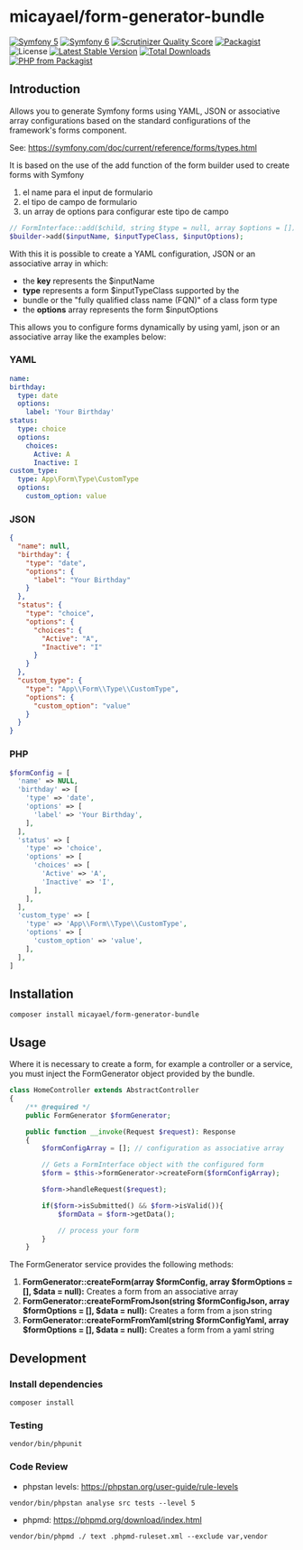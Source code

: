 micayael/form-generator-bundle
==============================

[![Symfony 5](https://github.com/micayael/form-generator-bundle/actions/workflows/symfony5.yml/badge.svg)](https://github.com/micayael/form-generator-bundle/actions/workflows/symfony5.yml)
[![Symfony 6](https://github.com/micayael/form-generator-bundle/actions/workflows/symfony6.yml/badge.svg)](https://github.com/micayael/form-generator-bundle/actions/workflows/symfony6.yml)
[![Scrutinizer Quality Score](https://scrutinizer-ci.com/g/micayael/form-generator-bundle/badges/quality-score.png)](https://scrutinizer-ci.com/g/micayael/form-generator-bundle/)
[![Packagist](https://img.shields.io/packagist/v/micayael/form-generator-bundle.svg)](https://packagist.org/packages/micayael/form-generator-bundle)
![License](https://img.shields.io/packagist/l/micayael/form-generator-bundle.svg)
[![Latest Stable Version](https://poser.pugx.org/micayael/form-generator-bundle/v/stable)](https://packagist.org/packages/micayael/form-generator-bundle)
[![Total Downloads](https://poser.pugx.org/micayael/form-generator-bundle/downloads)](https://packagist.org/packages/micayael/form-generator-bundle)
[![PHP from Packagist](https://img.shields.io/packagist/php-v/micayael/form-generator-bundle.svg)](https://packagist.org/packages/micayael/form-generator-bundle)

Introduction
------------

Allows you to generate Symfony forms using YAML, JSON or
associative array configurations based on the standard
configurations of the framework's forms component.

See: https://symfony.com/doc/current/reference/forms/types.html

It is based on the use of the add function of the form
builder used to create forms with Symfony

1. el name para el input de formulario
2. el tipo de campo de formulario
3. un array de options para configurar este tipo de campo

~~~php
// FormInterface::add($child, string $type = null, array $options = [])
$builder->add($inputName, $inputTypeClass, $inputOptions);
~~~

With this it is possible to create a YAML configuration,
JSON or an associative array in which:

- the **key** represents the $inputName
- **type** represents a form $inputTypeClass supported by the
- bundle or the "fully qualified class name (FQN)" of a class form type
- the **options** array represents the form $inputOptions

This allows you to configure forms dynamically by using yaml, json or
an associative array like the examples below:

### YAML

~~~yaml
name:
birthday:
  type: date
  options:
    label: 'Your Birthday'
status:
  type: choice
  options:
    choices:
      Active: A
      Inactive: I
custom_type:
  type: App\Form\Type\CustomType
  options:
    custom_option: value
~~~

### JSON

~~~json
{
  "name": null,
  "birthday": {
    "type": "date",
    "options": {
      "label": "Your Birthday"
    }
  },
  "status": {
    "type": "choice",
    "options": {
      "choices": {
        "Active": "A",
        "Inactive": "I"
      }
    }
  },
  "custom_type": {
    "type": "App\\Form\\Type\\CustomType",
    "options": {
      "custom_option": "value"
    }
  }
}
~~~

### PHP

~~~php
$formConfig = [
  'name' => NULL,
  'birthday' => [
    'type' => 'date',
    'options' => [
      'label' => 'Your Birthday',
    ],
  ],
  'status' => [
    'type' => 'choice',
    'options' => [
      'choices' => [
        'Active' => 'A',
        'Inactive' => 'I',
      ],
    ],
  ],
  'custom_type' => [
    'type' => 'App\\Form\\Type\\CustomType',
    'options' => [
      'custom_option' => 'value',
    ],
  ],
]
~~~

Installation
------------

~~~
composer install micayael/form-generator-bundle
~~~

Usage
-----

Where it is necessary to create a form, for example a controller or
a service, you must inject the FormGenerator object provided by
the bundle.

~~~php
class HomeController extends AbstractController
{
    /** @required */
    public FormGenerator $formGenerator;

    public function __invoke(Request $request): Response
    {
        $formConfigArray = []; // configuration as associative array

        // Gets a FormInterface object with the configured form
        $form = $this->formGenerator->createForm($formConfigArray);

        $form->handleRequest($request);

        if($form->isSubmitted() && $form->isValid()){
            $formData = $form->getData();

            // process your form
        }
    }
~~~

The FormGenerator service provides the following methods:

1. **FormGenerator::createForm(array $formConfig, array $formOptions = [], $data = null):** Creates a form from an associative array
2. **FormGenerator::createFormFromJson(string $formConfigJson, array $formOptions = [], $data = null):** Creates a form from a json string
3. **FormGenerator::createFormFromYaml(string $formConfigYaml, array $formOptions = [], $data = null):** Creates a form from a yaml string

Development
-----------

### Install dependencies

~~~
composer install
~~~

### Testing

~~~
vendor/bin/phpunit
~~~

### Code Review

* phpstan levels: https://phpstan.org/user-guide/rule-levels

~~~
vendor/bin/phpstan analyse src tests --level 5
~~~

* phpmd: https://phpmd.org/download/index.html

~~~
vendor/bin/phpmd ./ text .phpmd-ruleset.xml --exclude var,vendor
~~~